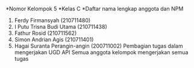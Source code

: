 *Nomor Kelompok 5
*Kelas C
*Daftar nama lengkap anggota dan NPM
1. Ferdy Firmansyah (210711480)
2. I Putu Trisna Budi Utama (210711438)
3. Fathur Rosid (210711562)
4. Simon Andrian Agis (210711401)
5. Hagai Suranta Perangin-angin (200711002)
Pembagian tugas dalam mengerjakan UGD API
Semua anggota kelompok mengerjakan semua tugas

